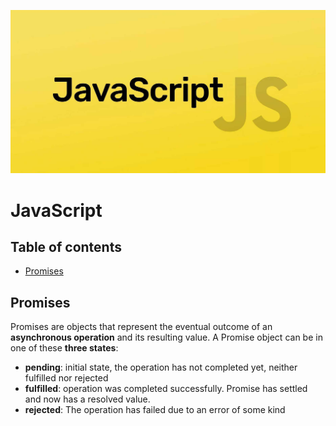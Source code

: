 ![JS Logo](./assets/JS-logo2.png)

# JavaScript 

## Table of contents

- [Promises](#Promises)

## Promises
Promises are objects that represent the eventual outcome of an **asynchronous operation** and its resulting value. 
A Promise object can be in one of these **three states**:

  - **pending**: initial state, the operation has not completed yet, neither fulfilled nor rejected
  - **fulfilled**: operation was completed successfully. Promise has settled and now has a resolved value.
  - **rejected**: The operation has failed due to an error of some kind